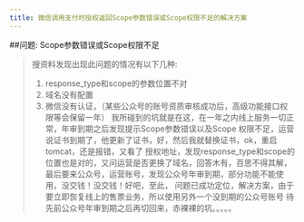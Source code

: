 ```yaml
---
title: 微信调用支付时授权返回Scope参数错误或Scope权限不足的解决方案
---
```

##问题: Scope参数错误或Scope权限不足
>搜资料发现出现此问题的情况有以下几种:
>1. response_type和scope的参数位置不对
>2. 域名没有配置
>3. 微信没有认证，（某些公众号的账号资质审核成功后，高级功能接口权限等会保留一年）
>我所碰到的坑就是在这，在一年之内线上服务一切正常，年审到期之后发现提示Scope参数错误以及Scope
>权限不足，运营说证书到期了，他更新了证书，好，然后我就替换证书，ok，重启tomcat，还是报错，又看了
>授权地址，发现response_type和scope的位置也是对的，又问运营是否更换了域名，回答木有，百思不得其解，
>最后要来公众号，运营账号，发现公众号年审到期，部分功能不能使用，没交钱！没交钱！好吧，至此，
>问题已成功定位，解决方案，由于要立即恢复线上的售票业务，所以使用另外一个没到期的公众号账号
>待先前公众号年审到期之后再切回来，赤裸裸的坑。。。。。
